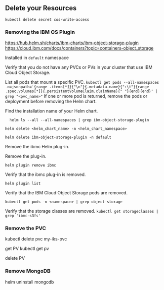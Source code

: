 ## Delete your Resources

```
kubectl delete secret cos-write-access
```

### Removing the IBM OS Plugin
https://hub.helm.sh/charts/ibm-charts/ibm-object-storage-plugin
https://cloud.ibm.com/docs/containers?topic=containers-object_storage

Installed in `default` namespace

Verify that you do not have any PVCs or PVs in your cluster that use IBM Cloud Object Storage.

List all pods that mount a specific PVC.
    ```
    kubectl get pods --all-namespaces -o=jsonpath='{range .items[*]}{"\n"}{.metadata.name}{":\t"}{range .spec.volumes[*]}{.persistentVolumeClaim.claimName}{" "}{end}{end}' | grep "<pvc_name>"
    ```
If one or more pod is returned, remove the pods or deployment before removing the Helm chart.

Find the installation name of your Helm chart.
```
  helm ls --all --all-namespaces | grep ibm-object-storage-plugin
```

```
helm delete <helm_chart_name> -n <helm_chart_namespace>

helm delete ibm-object-storage-plugin -n default
```

Remove the ibmc Helm plug-in.

Remove the plug-in.
```
helm plugin remove ibmc
```

Verify that the ibmc plug-in is removed.
```
helm plugin list
```

Verify that the IBM Cloud Object Storage pods are removed.
```
kubectl get pods -n <namespace> | grep object-storage
```

Verify that the storage classes are removed.
    ```
    kubectl get storageclasses | grep 'ibmc-s3fs'
    ```

### Remove the PVC

kubectl delete pvc my-iks-pvc

get PV
kubectl get pv

delete PV

### Remove MongoDB

helm uninstall mongodb

